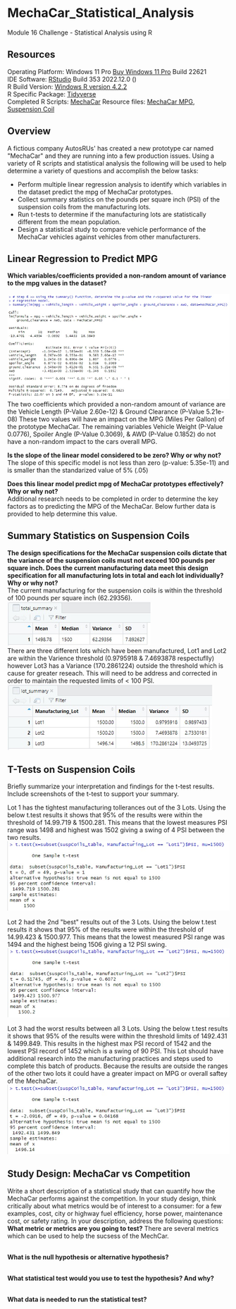 # MechaCar_Statistical_Analysis
Module 16 Challenge - Statistical Analysis using R

## Resources
Operating Platform: Windows 11 Pro [Buy Windows 11 Pro](https://www.microsoft.com/en-us/d/windows-11-pro/dg7gmgf0d8h4?rtc=1) Build 22621</br>
IDE Software: [RStudio](https://posit.co/download/rstudio-desktop/) Build 353 2022.12.0 ()</br>
R Build Version: [Windows R version 4.2.2](https://cran.r-project.org/bin/windows/base/)</br>
R Specific Package: [Tidyverse](https://www.tidyverse.org/)</br>
Completed R Scripts: [MechaCar](MechaCarChallenge.RScript.R)
Resource files: [MechaCar MPG](MechaCar_mpg.csv), [Suspension Coil](Suspension_Coil.csv)

## Overview
A fictious company AutosRUs' has created a new prototype car named "MechaCar" and they are running into a few production issues. Using a variety of R scripts and statistical analysis the following will be used to help determine a variety of questions and accomplish the below tasks:
* Perform multiple linear regression analysis to identify which variables in the dataset predict the mpg of MechaCar prototypes.
* Collect summary statistics on the pounds per square inch (PSI) of the suspension coils from the manufacturing lots.
* Run t-tests to determine if the manufacturing lots are statistically different from the mean population.
* Design a statistical study to compare vehicle performance of the MechaCar vehicles against vehicles from other manufacturers.

## Linear Regression to Predict MPG

<b>Which variables/coefficients provided a non-random amount of variance to the mpg values in the dataset?</b></br>
</br>![SummaryLM](Resources/Part1Step6.jpg)</br>
The two coefficients which provided a non-random amount of variance are the Vehicle Length (P-Value 2.60e-12) & Ground Clearance (P-Value 5.21e-08) These two values will have an impact on the MPG (Miles Per Gallon) of the prototype MechaCar. The remaining variables Vehicle Weight (P-Value 0.0776), Spoiler Angle (P-Value 0.3069), & AWD (P-Value 0.1852) do not have a non-random impact to the cars overall MPG. 

<b>Is the slope of the linear model considered to be zero? Why or why not?</b></br>
The slope of this specific model is not less than zero (p-value: 5.35e-11) and is smaller than the standarized value of 5% (.05) 

<b>Does this linear model predict mpg of MechaCar prototypes effectively? Why or why not?</b></br>
Additional research needs to be completed in order to determine the key factors as to predicting the MPG of the MechaCar. Below further data is provided to help determine this value. 

## Summary Statistics on Suspension Coils
<b>The design specifications for the MechaCar suspension coils dictate that the variance of the suspension coils must not exceed 100 pounds per square inch. Does the current manufacturing data meet this design specification for all manufacturing lots in total and each lot individually? Why or why not?</b></br>
The current manufacturing for the suspension coils is within the threshold of 100 pounds per square inch (62.29356).
</br>![TotalSummary](/Resources/Part2Step3.jpg)</br>
There are three different lots which have been manufactured, Lot1 and Lot2 are within the Varience threshold (0.9795918 & 7.4693878 respectuflly) however Lot3 has a Variance (170.2861224) outside the threshold which is cause for greater reseach. This will need to be address and corrected in order to maintain the requested limits of < 100 PSI. 
</br>![LotSummary](/Resources/Part2Step4.jpg)</br>

## T-Tests on Suspension Coils
Briefly summarize your interpretation and findings for the t-test results. Include screenshots of the t-test to support your summary.</br>

Lot 1 has the tightest manufacturing tollerances out of the 3 Lots. Using the below t.test results it shows that 95% of the results were within the threshold of 14.99.719 & 1500.281. This means that the lowest measures PSI range was 1498 and highest was 1502 giving a swing of 4 PSI between the two results. 
</br>![Lot1TTest](/Resources/Part3Step2Lot1.jpg)</br>

Lot 2 had the 2nd "best" results out of the 3 Lots. Using the below t.test results it shows that 95% of the results were within the threshold of 14.99.423 & 1500.977. This means that the lowest measured PSI range was 1494 and the highest being 1506 giving a 12 PSI swing. 
</br>![Lot1TTest](/Resources/Part3Step2Lot2.jpg)</br>

Lot 3 had the worst results between all 3 Lots. Using the below t.test results it shows that 95% of the results were within the threshold limits of 1492.431 & 1499.849. This results in the highest max PSI record of 1542 and the lowest PSI record of 1452 which is a swing of 90 PSI. This Lot should have additional research into the manufacturing practices and steps used to complete this batch of products. Because the results are outside the ranges of the other two lots it could have a greater impact on MPG or overall saftey of the MechaCar.
</br>![Lot1TTest](/Resources/Part3Step2Lot3.jpg)</br>

## Study Design: MechaCar vs Competition
Write a short description of a statistical study that can quantify how the MechaCar performs against the competition. In your study design, think critically about what metrics would be of interest to a consumer: for a few examples, cost, city or highway fuel efficiency, horse power, maintenance cost, or safety rating.
In your description, address the following questions:
</br><b>What metric or metrics are you going to test?</b>
There are several metrics which can be used to help the sucsess of the MechCar. 

</br><b>What is the null hypothesis or alternative hypothesis?</b>

</br><b>What statistical test would you use to test the hypothesis? And why?</b>

</br><b>What data is needed to run the statistical test?</b>


